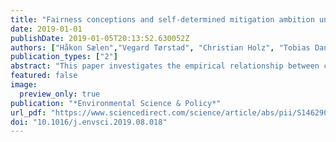```yaml
---
title: "Fairness conceptions and self-determined mitigation ambition under the Paris Agreement: Is there a relationship?"
date: 2019-01-01
publishDate: 2019-01-05T20:13:52.630052Z
authors: ["Håkon Sælen","Vegard Tørstad", "Christian Holz", "Tobias Dan Nielsen"]
publication_types: ["2"]
abstract: "This paper investigates the empirical relationship between countries’ expressed concerns with fairness and the ambition levels in their pledged contributions (NDCs) to the Paris Agreement, asking the following questions: 1) Are the NDCs of countries who express the most concern with fairness more or less ambitious than those of other countries? 2) Does the relationship between fairness and ambition vary across the three fairness principles: Responsibility, Capability, and Rights (needs)? and 3) Is there a tendency for countries to support the fairness principle that implies the largest emissions share for themselves if that principle were used to allocate emissions across countries? The analysis reveals considerable variation in both fairness concerns and assessed NDC ambitions, but no clear relationship between the two. Countries’ expressed support for fairness principles does not correlate with the ambition levels of their NDCs, whether principles are aggregated or disaggregated. The analysis also finds no evidence that countries strategically advocate the fairness principle that allocates them the largest “fair” emissions share."
featured: false
image:
  preview_only: true
publication: "*Environmental Science & Policy*"
url_pdf: "https://www.sciencedirect.com/science/article/abs/pii/S1462901119302461"
doi: "10.1016/j.envsci.2019.08.018"
---
```


